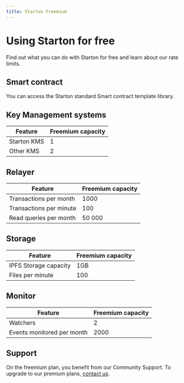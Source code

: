 ```yaml
---
title: Starton Freemium
---
```


# Using Starton for free

Find out what you can do with Starton for free and learn about our rate limits.

## Smart contract

You can access the Starton standard Smart contract template library.

## Key Management systems

| Feature     | Freemium capacity |
| ----------- | ----------------- |
| Starton KMS | 1                 |
| Other KMS   | 2                 |

## Relayer

| Feature                 | Freemium capacity |
| ----------------------- | ----------------- |
| Transactions per month  | 1000              |
| Transactions per minute | 100               |
| Read queries per month  | 50 000            |

## Storage

| Feature               | Freemium capacity |
| --------------------- | ----------------- |
| IPFS Storage capacity | 1GB               |
| Files per minute      | 100               |

## Monitor

| Feature                    | Freemium capacity |
| -------------------------- | ----------------- |
| Watchers                   | 2                 |
| Events monitored per month | 2000              |

## Support

On the freemium plan, you benefit from our Community Support.
To upgrade to our premium plans, [contact us](https://discord.starton.com).
